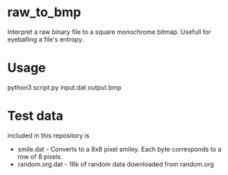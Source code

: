 # raw_to_bmp
Interpret a raw binary file to a square monochrome bitmap. Usefull for eyeballing a file's entropy.

# Usage
python3 script.py input.dat output.bmp

# Test data
included in this repository is 

* smile.dat - Converts to a 8x8 pixel smiley. Each byte corresponds to a row of 8 pixels.
* random.org.dat - 16k of random data downloaded from random.org
